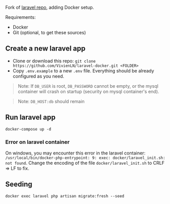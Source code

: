 Fork of [laravel repo](https://github.com/laravel/laravel), adding Docker setup.

Requirements:
- Docker
- Git (optional, to get these sources)

## Create a new laravel app
* Clone or download this repo: `git clone https://github.com/VivienLN/laravel-docker.git <FOLDER>`
* Copy `.env.example` to a new `.env` file. Everything should be already configured as you need.

> Note: If `DB_USER` is root, `DB_PASSWORD` cannot be empty, or the mysql container will crash on startup (security on mysql container's end).

> Note: `DB_HOST:db` should remain

## Run laravel app
```
docker-compose up -d
```

### Error on laravel container
On windows, you may encounter this error in the laravel container: `/usr/local/bin/docker-php-entrypoint: 9: exec: docker/laravel_init.sh: not found`. Change the encoding of the file `docker/laravel_init.sh` to CRLF => LF to fix.

## Seeding
```
docker exec laravel php artisan migrate:fresh --seed
```